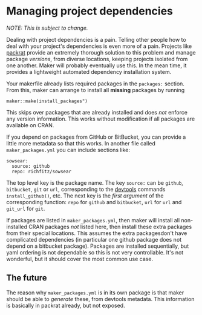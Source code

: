 # Managing project dependencies

*NOTE: This is subject to change.*

Dealing with project dependencies is a pain.  Telling other people how to deal with your project's dependencies is even more of a pain.  Projects like [packrat](rstudio.github.io/packrat) provide an extremely thorough solution to this problem and manage package *versions*, from diverse locations, keeping projects isolated from one another.  Maker will probably eventually use this.  In the mean time, it provides a lightweight automated dependency installation system.

Your makerfile already lists required packages in the `packages:` section.  From this, maker can arrange to install all **missing** packages by running

```
maker::make(install_packages")
```

This skips over packages that are already installed and does *not* enforce any version information.  This works without modification if all packages are available on CRAN.

If you depend on packages from GitHub or BitBucket, you can provide a little more metadata so that this works.  In another file called `maker_packages.yml` you can include sections like:


```
sowsear:
  source: github
  repo: richfitz/sowsear
```

The top level key is the package name.  The key `source:` can be `github`, `bitbucket`, `git` or `url`, corresponding to the [devtools](https://github.com/hadley/devtools) commands `install_github()`, etc.  The next key is the *first argument* of the corresponding function: `repo` for `github` and `bitbucket`, `url` for `url` and `git_url` for `git`.

If packages are listed in `maker_packages.yml`, then maker will install all non-installed CRAN packages *not* listed here, then install these extra packages from their special locations.  This assumes the extra packagesdon't have complicated dependencies (in particular one github package does not depend on a bitbucket package).  Packages are installed sequentially, but yaml ordering is not dependable so this is not very controllable.  It's not wonderful, but it should cover the most common use case.

## The future

The reason why `maker_packages.yml` is in its own package is that maker should be able to *generate* these, from devtools metadata.  This information is basically in packrat already, but not exposed.
